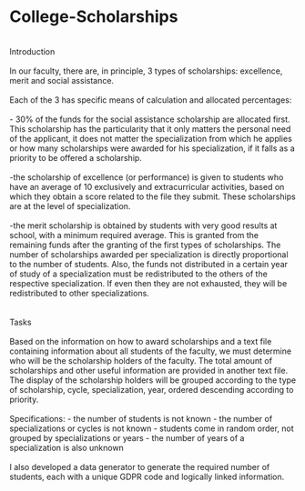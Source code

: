 # College-Scholarships
 <br />
Introduction
 <br /> <br />
In our faculty, there are, in principle, 3 types of scholarships: excellence, merit and social assistance.
 <br /> <br />
Each of the 3 has specific means of calculation and allocated percentages:
 <br /> <br />
- 30% of the funds for the social assistance scholarship are allocated first. This scholarship has the particularity that it only matters the personal need of the applicant, it does not matter the specialization from which he applies or how many scholarships were awarded for his specialization, if it falls as a priority to be offered a scholarship.
 <br /> <br />
-the scholarship of excellence (or performance) is given to students who have an average of 10 exclusively and extracurricular activities, based on which they obtain a score related to the file they submit. These scholarships are at the level of specialization.
 <br /> <br /> 
-the merit scholarship is obtained by students with very good results at school, with a minimum required average. This is granted from the remaining funds after the granting of the first types of scholarships. The number of scholarships awarded per specialization is directly proportional to the number of students. Also, the funds not distributed in a certain year of study of a specialization must be redistributed to the others of the respective specialization. If even then they are not exhausted, they will be redistributed to other specializations.
 <br /> <br /> <br />
Tasks
 <br /> <br />
Based on the information on how to award scholarships and a text file containing information about all students of the faculty, we must determine who will be the scholarship holders of the faculty. The total amount of scholarships and other useful information are provided in another text file. The display of the scholarship holders will be grouped according to the type of scholarship, cycle, specialization, year, ordered descending according to priority.
 <br /> <br />
 Specifications:
- the number of students is not known
- the number of specializations or cycles is not known
- students come in random order, not grouped by specializations or years
- the number of years of a specialization is also unknown
 <br
All this information must be deduced from the built application.
 <br /> <br />
I also developed a data generator to generate the required number of students, each with a unique GDPR code and logically linked information.
